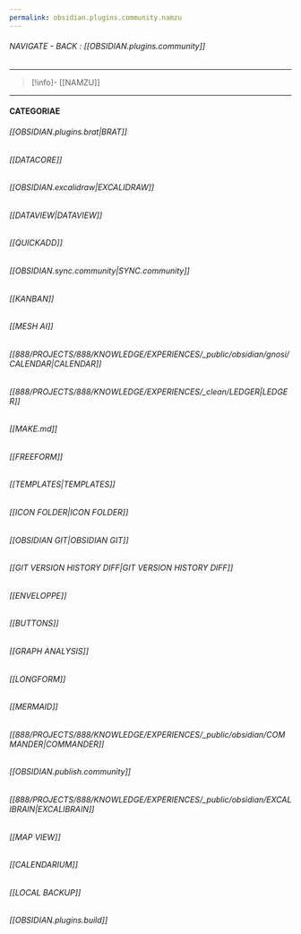 ```yaml
---
permalink: obsidian.plugins.community.namzu
---
```


###### NAVIGATE - BACK : [[OBSIDIAN.plugins.community]]
-----
>[!info]- [[NAMZU]]
-----
#### CATEGORIAE





###### [[OBSIDIAN.plugins.brat|BRAT]]

###### [[DATACORE]]

###### [[OBSIDIAN.excalidraw|EXCALIDRAW]]

###### [[DATAVIEW|DATAVIEW]]

###### [[QUICKADD]]

###### [[OBSIDIAN.sync.community|SYNC.community]]

###### [[KANBAN]]

###### [[MESH AI]]

###### [[888/PROJECTS/888/KNOWLEDGE/EXPERIENCES/_public/obsidian/gnosi/CALENDAR|CALENDAR]]

###### [[888/PROJECTS/888/KNOWLEDGE/EXPERIENCES/_clean/LEDGER|LEDGER]]

###### [[MAKE.md]]

###### [[FREEFORM]]

###### [[TEMPLATES|TEMPLATES]]

###### [[ICON FOLDER|ICON FOLDER]]

###### [[OBSIDIAN GIT|OBSIDIAN GIT]] 

###### [[GIT VERSION HISTORY DIFF|GIT VERSION HISTORY DIFF]]

###### [[ENVELOPPE]]

###### [[BUTTONS]]

###### [[GRAPH ANALYSIS]]

###### [[LONGFORM]]

###### [[MERMAID]]

###### [[888/PROJECTS/888/KNOWLEDGE/EXPERIENCES/_public/obsidian/COMMANDER|COMMANDER]]

###### [[OBSIDIAN.publish.community]]

###### [[888/PROJECTS/888/KNOWLEDGE/EXPERIENCES/_public/obsidian/EXCALIBRAIN|EXCALIBRAIN]]

###### [[MAP VIEW]]

###### [[CALENDARIUM]]

###### [[LOCAL BACKUP]]






###### [[OBSIDIAN.plugins.build]]


